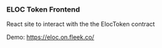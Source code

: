 ### ELOC Token Frontend
React site to interact with the the ElocToken contract

Demo: https://eloc.on.fleek.co/
